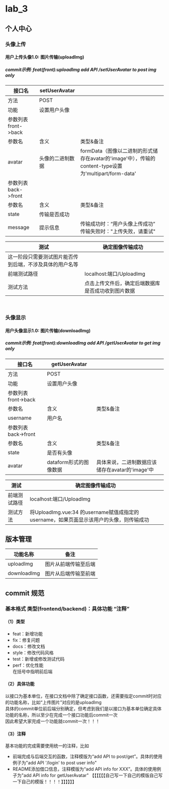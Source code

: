 # lab_3

## 个人中心
### 头像上传
#### 用户上传头像1.0: 图片传输(uploadImg)
##### commit示例: feat(front):uploadImg add API /setUserAvatar to post img only   


|    接口名    |  setUserAvatar  |    |
| ---------- | ---------- | -------- |
|  方法  |  POST  |    |
|  功能  |  设置用户头像  |    |
|  参数列表 front->back  |  |  |
|  参数名  |  含义  |  类型&备注  |
|  avatar  |  头像的二进制数据  |  formData（图像以二进制的形式储存在avatar的'image'中），传输的content-type设置为'multipart/form-data'  |
|  参数列表 back->front  |  |  |
|  参数名  |  含义  |  类型&备注  |
|  state  |  传输是否成功  |    |
|  message  |  提示信息  | 传输成功时：“用户头像上传成功”<br> 传输失败时："上传失败，请重试"   |

|   测试   |  确定图像传输成功  |  
| ---------- | ---------- | 
|  这一阶段只需要测试图片能否传到后端，不涉及具体的用户名等    |
|  前端测试路径  |  localhost:端口/UploadImg  |    
|  测试方法  |  点击上传文件后，确定后端数据库是否成功收到图片数据  |   

<br>

### 头像显示
#### 用户头像显示1.0: 图片传输(downloadImg)
##### commit示例: feat(front):downloadImg add API /getUserAvatar to get img only  

|    接口名    |  getUserAvatar  |    |
| ---------- | ---------- | -------- |
|  方法  |  POST  |    |
|  功能  |  设置用户头像  |    |
|  参数列表 front->back  |  |  |
|  参数名  |  含义  |  类型&备注  |
|  username  |  用户名  |    |
|  参数列表 back->front  |  |  |
|  参数名  |  含义  |  类型&备注  |
|  state  |  是否有头像  |    |
|  avatar  |  dataform形式的图像数据  |  具体来说，二进制数据应该储存在avatar的'image'中  |


|   测试   |  确定图像传输成功  |  
| ---------- | ---------- | 
|  前端测试路径  |  localhost:端口/UploadImg  |    
|  测试方法  |  将UploadImg.vue:34 的username赋值成指定的username，如果页面显示该用户的头像，则传输成功  | 

## 版本管理

|   功能名称   |  备注  |  
| ---------- | ---------- | 
|  uploadImg  | 图片从前端传输至后端 |  
|  downloadImg  | 图片从后端传输至前端 |  







## commit 规范
### 基本格式 类型(frontend/backend)：具体功能 “注释”
#### （1）类型
- feat：新增功能
- fix：修复问题
- docs：修改文档
- style：修改代码风格
- test：新增或修改测试代码
- perf：优化性能
<br>在括号中指明前后端
#### （2）具体功能
以接口为基本单位，在接口文档中除了确定接口函数，还需要指定commit时对应的功能名称，比如“上传图片”对应的是uploadImg<br>
具体的commit单位前后端分别确定，但考虑到我们是以接口为基本单位确定具体功能的名称，所以至少在完成一个接口功能后commit一次<br>
因此希望大家完成一个功能就commit一次！！！
#### （3）注释
基本功能的完成需要使用统一的注释，比如
- 前端完成与后端交互的函数，注释模版为“add API to post/get”。具体的使用例子为"add API '/login' to post user info"
- README添加借口信息，注释模版为“add API info for XXX”。具体的使用例子为"add API info for getUserAvatar"
【【【【【【自己写一下自己的模版自己写一下自己的模版！！！！】】】】】】